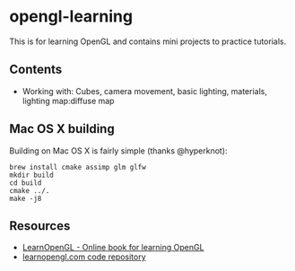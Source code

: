 # opengl-learning

This is for learning OpenGL and contains mini projects to practice tutorials.

## Contents

* Working with: Cubes, camera movement, basic lighting, materials, lighting map:diffuse map

## Mac OS X building
Building on Mac OS X is fairly simple (thanks @hyperknot):

```
brew install cmake assimp glm glfw
mkdir build
cd build
cmake ../.
make -j8
```

## Resources

* [LearnOpenGL - Online book for learning OpenGL](https://learnopengl.com/)
* [learnopengl.com code repository](https://github.com/JoeyDeVries/LearnOpenGL)

